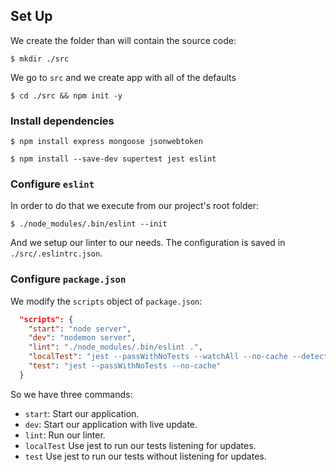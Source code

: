 ## Set Up

We create the folder than will contain the source code:

```
$ mkdir ./src
```

We go to `src` and we create app with all of the defaults 

```console
$ cd ./src && npm init -y
```

### Install dependencies

```console 
$ npm install express mongoose jsonwebtoken
```

```console 
$ npm install --save-dev supertest jest eslint
```

### Configure `eslint`

In order to do that we execute from our project's root folder:

```console
$ ./node_modules/.bin/eslint --init
```

And we setup our linter to our needs. The configuration is saved in `./src/.eslintrc.json`.

### Configure `package.json`

We modify the `scripts` object of `package.json`:

```json
  "scripts": {
    "start": "node server",
    "dev": "nodemon server",
    "lint": "./node_modules/.bin/eslint .",
    "localTest": "jest --passWithNoTests --watchAll --no-cache --detectOpenHandles",
    "test": "jest --passWithNoTests --no-cache"
  }
```

So we have three commands:

- `start`: Start our application.
- `dev`: Start our application with live update. 
- `lint`: Run our linter.
- `localTest` Use jest to run our tests listening for updates.
- `test` Use jest to run our tests without listening for updates.

